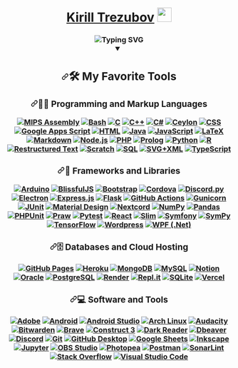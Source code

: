 <h1 align="center"><a href="https://www.linkedin.com/in/kirill-trezubov-50a009234/">Kirill Trezubov</a> 
<img src="https://github.com/blackcater/blackcater/raw/main/images/Hi.gif" height="32"/></h1>
<h3 align="center" dir="auto"<a href="https://github.com/Sup4eg"><img src="https://readme-typing-svg.demolab.com?font=Fira+Code&weight=600&pause=1000&random=false&width=600&lines=Programmer%2C+Developer%2C+Chief+Technical+Officer" alt="Typing SVG" /></a>


<details open=""> 
  <summary><h2 dir="auto"><a id="user-content-️-my-favorite-tools" class="anchor" aria-hidden="true" tabindex="-1" href="#️-my-favorite-tools"><svg class="octicon octicon-link" viewBox="0 0 16 16" version="1.1" width="16" height="16" aria-hidden="true"><path d="m7.775 3.275 1.25-1.25a3.5 3.5 0 1 1 4.95 4.95l-2.5 2.5a3.5 3.5 0 0 1-4.95 0 .751.751 0 0 1 .018-1.042.751.751 0 0 1 1.042-.018 1.998 1.998 0 0 0 2.83 0l2.5-2.5a2.002 2.002 0 0 0-2.83-2.83l-1.25 1.25a.751.751 0 0 1-1.042-.018.751.751 0 0 1-.018-1.042Zm-4.69 9.64a1.998 1.998 0 0 0 2.83 0l1.25-1.25a.751.751 0 0 1 1.042.018.751.751 0 0 1 .018 1.042l-1.25 1.25a3.5 3.5 0 1 1-4.95-4.95l2.5-2.5a3.5 3.5 0 0 1 4.95 0 .751.751 0 0 1-.018 1.042.751.751 0 0 1-1.042.018 1.998 1.998 0 0 0-2.83 0l-2.5 2.5a1.998 1.998 0 0 0 0 2.83Z"></path></svg></a>🛠️ My Favorite Tools</h2></summary>
  
  <h3 dir="auto"><a id="user-content--programming-and-markup-languages" class="anchor" aria-hidden="true" tabindex="-1" href="#-programming-and-markup-languages"><svg class="octicon octicon-link" viewBox="0 0 16 16" version="1.1" width="16" height="16" aria-hidden="true"><path d="m7.775 3.275 1.25-1.25a3.5 3.5 0 1 1 4.95 4.95l-2.5 2.5a3.5 3.5 0 0 1-4.95 0 .751.751 0 0 1 .018-1.042.751.751 0 0 1 1.042-.018 1.998 1.998 0 0 0 2.83 0l2.5-2.5a2.002 2.002 0 0 0-2.83-2.83l-1.25 1.25a.751.751 0 0 1-1.042-.018.751.751 0 0 1-.018-1.042Zm-4.69 9.64a1.998 1.998 0 0 0 2.83 0l1.25-1.25a.751.751 0 0 1 1.042.018.751.751 0 0 1 .018 1.042l-1.25 1.25a3.5 3.5 0 1 1-4.95-4.95l2.5-2.5a3.5 3.5 0 0 1 4.95 0 .751.751 0 0 1-.018 1.042.751.751 0 0 1-1.042.018 1.998 1.998 0 0 0-2.83 0l-2.5 2.5a1.998 1.998 0 0 0 0 2.83Z"></path></svg></a>👨‍💻 Programming and Markup Languages</h3>
  <p dir="auto">
      <a href="https://github.com/search?q=user%3ADenverCoder1+language%3Aassembly"><img alt="MIPS Assembly" src="https://camo.githubusercontent.com/3300e46f3639e9d6a1fa0649970ebc282ed2a4ed2ff39ec2613d4286a561fa59/68747470733a2f2f637573746f6d2d69636f6e2d6261646765732e64656d6f6c61622e636f6d2f62616467652f417373656d626c792d3532353235322e7376673f6c6f676f3d61736d2d686578266c6f676f436f6c6f723d7768697465" data-canonical-src="https://custom-icon-badges.demolab.com/badge/Assembly-525252.svg?logo=asm-hex&amp;logoColor=white" style="max-width: 100%;"></a>
      <a href="https://github.com/search?q=user%3ADenverCoder1+language%3Abash"><img alt="Bash" src="https://camo.githubusercontent.com/df343683403029302e32a30aed6e38946143a816fb8db69331a208a27c870e03/68747470733a2f2f696d672e736869656c64732e696f2f62616467652f426173682d3132313031312e7376673f6c6f676f3d676e752d62617368266c6f676f436f6c6f723d7768697465" data-canonical-src="https://img.shields.io/badge/Bash-121011.svg?logo=gnu-bash&amp;logoColor=white" style="max-width: 100%;"></a>
      <a href="https://github.com/search?q=user%3ADenverCoder1+language%3Ac"><img alt="C" src="https://camo.githubusercontent.com/f18ef18ea36b8b27841f21cb0da7ab2a5635035d52818b5e3516ef1fee59559d/68747470733a2f2f637573746f6d2d69636f6e2d6261646765732e64656d6f6c61622e636f6d2f62616467652f432d3033353939432e7376673f6c6f676f3d632d696e2d68657861676f6e266c6f676f436f6c6f723d7768697465" data-canonical-src="https://custom-icon-badges.demolab.com/badge/C-03599C.svg?logo=c-in-hexagon&amp;logoColor=white" style="max-width: 100%;"></a>
      <a href="https://github.com/search?q=user%3ADenverCoder1+language%3Acpp"><img alt="C++" src="https://camo.githubusercontent.com/f65125ba5a7d4a77aaf04f1181c684f6f2666db819708b531e3e46d3688ff14e/68747470733a2f2f637573746f6d2d69636f6e2d6261646765732e64656d6f6c61622e636f6d2f62616467652f432b2b2d3943303333412e7376673f6c6f676f3d63707032266c6f676f436f6c6f723d7768697465" data-canonical-src="https://custom-icon-badges.demolab.com/badge/C++-9C033A.svg?logo=cpp2&amp;logoColor=white" style="max-width: 100%;"></a>
      <a href="https://github.com/search?q=user%3ADenverCoder1+language%3Acsharp"><img alt="C#" src="https://camo.githubusercontent.com/c13d1b8966eaf8426913512362717201d5169615236c889db83572358b97f5f7/68747470733a2f2f637573746f6d2d69636f6e2d6261646765732e64656d6f6c61622e636f6d2f62616467652f432532332d3638323137412e7376673f6c6f676f3d637332266c6f676f436f6c6f723d7768697465" data-canonical-src="https://custom-icon-badges.demolab.com/badge/C%23-68217A.svg?logo=cs2&amp;logoColor=white" style="max-width: 100%;"></a>
      <a href="https://github.com/search?q=user%3ADenverCoder1+language%3Aceylon"><img alt="Ceylon" src="https://camo.githubusercontent.com/5c84f2480f3f51b1d84b905b500d833631777201b392e43cb6561d181e22dd5e/68747470733a2f2f637573746f6d2d69636f6e2d6261646765732e64656d6f6c61622e636f6d2f62616467652f4365796c6f6e2d4533393834322e7376673f6c6f676f3d6365796c6f6e266c6f676f436f6c6f723d7768697465" data-canonical-src="https://custom-icon-badges.demolab.com/badge/Ceylon-E39842.svg?logo=ceylon&amp;logoColor=white" style="max-width: 100%;"></a>
      <a href="https://github.com/search?q=user%3ADenverCoder1+language%3Acss"><img alt="CSS" src="https://camo.githubusercontent.com/53132716f8ed401a79d8c0980b9666b6cd8ce8e7faed1beeb328f821b44850bc/68747470733a2f2f696d672e736869656c64732e696f2f62616467652f4353532d3135373242362e7376673f6c6f676f3d63737333266c6f676f436f6c6f723d7768697465" data-canonical-src="https://img.shields.io/badge/CSS-1572B6.svg?logo=css3&amp;logoColor=white" style="max-width: 100%;"></a>
      <a href="https://github.com/search?q=user%3ADenverCoder1+language%3Ags"><img alt="Google Apps Script" src="https://camo.githubusercontent.com/f87a929f596fa605e00ce08b23212d27dbd7891c917ebcc68b46f54309434e0e/68747470733a2f2f637573746f6d2d69636f6e2d6261646765732e64656d6f6c61622e636f6d2f62616467652f476f6f676c65253230417070732532305363726970742d3032353639422e7376673f6c6f676f3d6773266c6f676f436f6c6f723d7768697465" data-canonical-src="https://custom-icon-badges.demolab.com/badge/Google%20Apps%20Script-02569B.svg?logo=gs&amp;logoColor=white" style="max-width: 100%;"></a>
      <a href="https://github.com/search?q=user%3ADenverCoder1+language%3Ahtml"><img alt="HTML" src="https://camo.githubusercontent.com/b4c648ad32f8f9f7c328a4dd59b5df0eb2a4e2623095e31d059f026979129491/68747470733a2f2f696d672e736869656c64732e696f2f62616467652f48544d4c2d4533344632362e7376673f6c6f676f3d68746d6c35266c6f676f436f6c6f723d7768697465" data-canonical-src="https://img.shields.io/badge/HTML-E34F26.svg?logo=html5&amp;logoColor=white" style="max-width: 100%;"></a>
      <a href="https://github.com/search?q=user%3ADenverCoder1+language%3Ajava"><img alt="Java" src="https://camo.githubusercontent.com/83f66d98b22a2bc0ac821cbe2d0196deac6d9289fac720787573f1527d840f1d/68747470733a2f2f637573746f6d2d69636f6e2d6261646765732e64656d6f6c61622e636f6d2f62616467652f4a6176612d3030373339362e7376673f6c6f676f3d6a617661266c6f676f436f6c6f723d7768697465" data-canonical-src="https://custom-icon-badges.demolab.com/badge/Java-007396.svg?logo=java&amp;logoColor=white" style="max-width: 100%;"></a>
      <a href="https://github.com/search?q=user%3ADenverCoder1+language%3Ajavascript"><img alt="JavaScript" src="https://camo.githubusercontent.com/9a794a64d79bb070a8009cf27eb31c989d09d43a65f95362c88ed6c28218319b/68747470733a2f2f696d672e736869656c64732e696f2f62616467652f4a6176615363726970742d4637444631452e7376673f6c6f676f3d6a617661736372697074266c6f676f436f6c6f723d626c61636b" data-canonical-src="https://img.shields.io/badge/JavaScript-F7DF1E.svg?logo=javascript&amp;logoColor=black" style="max-width: 100%;"></a>
      <a href="https://github.com/search?q=user%3ADenverCoder1+language%3Atex"><img alt="LaTeX" src="https://camo.githubusercontent.com/5735758cfb0bb214ab021fd1e6f35f638efd2e4dbd85ad6888c313696be817ff/68747470733a2f2f696d672e736869656c64732e696f2f62616467652f4c615465582d3030383038302e7376673f6c6f676f3d4c61546558266c6f676f436f6c6f723d7768697465" data-canonical-src="https://img.shields.io/badge/LaTeX-008080.svg?logo=LaTeX&amp;logoColor=white" style="max-width: 100%;"></a>
      <a href="https://github.com/search?q=user%3ADenverCoder1+language%3Amarkdown"><img alt="Markdown" src="https://camo.githubusercontent.com/0efd050828ea5aa9f24a975795966252bcaa93ce8d2bb4823bc75b52931a9749/68747470733a2f2f696d672e736869656c64732e696f2f62616467652f4d61726b646f776e2d3030303030302e7376673f6c6f676f3d6d61726b646f776e266c6f676f436f6c6f723d7768697465" data-canonical-src="https://img.shields.io/badge/Markdown-000000.svg?logo=markdown&amp;logoColor=white" style="max-width: 100%;"></a>
      <a href="https://github.com/search?q=user%3ADenverCoder1+language%3Ajavascript"><img alt="Node.js" src="https://camo.githubusercontent.com/03d91be86cc33b72b22f8e84f2706a0a91ab0fca763566745ea6e3f72562811e/68747470733a2f2f696d672e736869656c64732e696f2f62616467652f4e6f64652e6a732d3433383533442e7376673f6c6f676f3d6e6f64652e6a73266c6f676f436f6c6f723d7768697465" data-canonical-src="https://img.shields.io/badge/Node.js-43853D.svg?logo=node.js&amp;logoColor=white" style="max-width: 100%;"></a>
      <a href="https://github.com/search?q=user%3ADenverCoder1+language%3Aphp"><img alt="PHP" src="https://camo.githubusercontent.com/08f504258b33496b9eb2ad3145dec07f07e8ed7066f3227a716dd6c75edf76ab/68747470733a2f2f696d672e736869656c64732e696f2f62616467652f5048502d3737374242342e7376673f6c6f676f3d706870266c6f676f436f6c6f723d7768697465" data-canonical-src="https://img.shields.io/badge/PHP-777BB4.svg?logo=php&amp;logoColor=white" style="max-width: 100%;"></a>
      <a href="https://github.com/search?q=user%3ADenverCoder1+language%3Aprolog"><img alt="Prolog" src="https://camo.githubusercontent.com/4b9be92947dc50c1d563b806a6f1e6bb10af77145d40b2711a47d94d9c646fa6/68747470733a2f2f637573746f6d2d69636f6e2d6261646765732e64656d6f6c61622e636f6d2f62616467652f50726f6c6f672d4536314232332e7376673f6c6f676f3d7377692d70726f6c6f67266c6f676f436f6c6f723d7768697465" data-canonical-src="https://custom-icon-badges.demolab.com/badge/Prolog-E61B23.svg?logo=swi-prolog&amp;logoColor=white" style="max-width: 100%;"></a>
      <a href="https://github.com/search?q=user%3ADenverCoder1+language%3Apython"><img alt="Python" src="https://camo.githubusercontent.com/808dfd4514d73d808f2a42e033ec59d350a25356be62824be52e3b258afeb5e6/68747470733a2f2f696d672e736869656c64732e696f2f62616467652f507974686f6e2d3134333534432e7376673f6c6f676f3d707974686f6e266c6f676f436f6c6f723d7768697465" data-canonical-src="https://img.shields.io/badge/Python-14354C.svg?logo=python&amp;logoColor=white" style="max-width: 100%;"></a>
      <a href="https://github.com/search?q=user%3ADenverCoder1+language%3Ar"><img alt="R" src="https://camo.githubusercontent.com/f21d8292c93990927bd49b602b1ed515f5f83f838ccab42c48307c7aed5498d5/68747470733a2f2f696d672e736869656c64732e696f2f62616467652f522d3237364443332e7376673f6c6f676f3d72266c6f676f436f6c6f723d7768697465" data-canonical-src="https://img.shields.io/badge/R-276DC3.svg?logo=r&amp;logoColor=white" style="max-width: 100%;"></a>
      <a href="https://github.com/search?q=user%3ADenverCoder1+language%3Arst"><img alt="Restructured Text" src="https://camo.githubusercontent.com/0cbf6515f23fae951ee6ae04c0efec2eaa72c48a672b3718b153c57da411af97/68747470733a2f2f696d672e736869656c64732e696f2f62616467652f52657374727563747572656420546578742d3361343134382e7376673f6c6f676f3d72656164746865646f6373266c6f676f436f6c6f723d7768697465" data-canonical-src="https://img.shields.io/badge/Restructured Text-3a4148.svg?logo=readthedocs&amp;logoColor=white" style="max-width: 100%;"></a>
      <a href="https://github.com/search?q=user%3ADenverCoder1+language%3Ascratch"><img alt="Scratch" src="https://camo.githubusercontent.com/a916d5c9b45d5a5010b4e48a3d1c95f6879052d675d9c64d79742c5f1fb0321a/68747470733a2f2f696d672e736869656c64732e696f2f62616467652f536372617463682d3444393746462e7376673f6c6f676f3d73637261746368266c6f676f436f6c6f723d7768697465" data-canonical-src="https://img.shields.io/badge/Scratch-4D97FF.svg?logo=scratch&amp;logoColor=white" style="max-width: 100%;"></a>
      <a href="https://github.com/search?q=user%3ADenverCoder1+language%3Asql"><img alt="SQL" src="https://camo.githubusercontent.com/4ed1fe3ec872f44fe743932bcf4eb6d18ad8568e8d6d19e16d8d96864f6acd33/68747470733a2f2f637573746f6d2d69636f6e2d6261646765732e64656d6f6c61622e636f6d2f62616467652f53514c2d3032354538432e7376673f6c6f676f3d6461746162617365266c6f676f436f6c6f723d7768697465" data-canonical-src="https://custom-icon-badges.demolab.com/badge/SQL-025E8C.svg?logo=database&amp;logoColor=white" style="max-width: 100%;"></a>
      <a href="https://github.com/search?q=user%3ADenverCoder1+language%3Asvg"><img alt="SVG+XML" src="https://camo.githubusercontent.com/53883dbcb1f173091bdb73e984274399fe7a22fd3a23557ee44ed0233447c84d/68747470733a2f2f696d672e736869656c64732e696f2f62616467652f535647253242584d4c2d6530393832632e7376673f6c6f676f3d737667266c6f676f436f6c6f723d7768697465" data-canonical-src="https://img.shields.io/badge/SVG%2BXML-e0982c.svg?logo=svg&amp;logoColor=white" style="max-width: 100%;"></a>
      <a href="https://github.com/search?q=user%3ADenverCoder1+language%3AtypeScript"><img alt="TypeScript" src="https://camo.githubusercontent.com/11c819f21e728e3ba177845a8c9099c63424415008d291a66921165456cf1c49/68747470733a2f2f696d672e736869656c64732e696f2f62616467652f547970655363726970742d3030374143432e7376673f6c6f676f3d74797065736372697074266c6f676f436f6c6f723d7768697465" data-canonical-src="https://img.shields.io/badge/TypeScript-007ACC.svg?logo=typescript&amp;logoColor=white" style="max-width: 100%;"></a>
  </p>
  <h3 dir="auto"><a id="user-content--frameworks-and-libraries" class="anchor" aria-hidden="true" tabindex="-1" href="#-frameworks-and-libraries"><svg class="octicon octicon-link" viewBox="0 0 16 16" version="1.1" width="16" height="16" aria-hidden="true"><path d="m7.775 3.275 1.25-1.25a3.5 3.5 0 1 1 4.95 4.95l-2.5 2.5a3.5 3.5 0 0 1-4.95 0 .751.751 0 0 1 .018-1.042.751.751 0 0 1 1.042-.018 1.998 1.998 0 0 0 2.83 0l2.5-2.5a2.002 2.002 0 0 0-2.83-2.83l-1.25 1.25a.751.751 0 0 1-1.042-.018.751.751 0 0 1-.018-1.042Zm-4.69 9.64a1.998 1.998 0 0 0 2.83 0l1.25-1.25a.751.751 0 0 1 1.042.018.751.751 0 0 1 .018 1.042l-1.25 1.25a3.5 3.5 0 1 1-4.95-4.95l2.5-2.5a3.5 3.5 0 0 1 4.95 0 .751.751 0 0 1-.018 1.042.751.751 0 0 1-1.042.018 1.998 1.998 0 0 0-2.83 0l-2.5 2.5a1.998 1.998 0 0 0 0 2.83Z"></path></svg></a>🧰 Frameworks and Libraries</h3>
  <p dir="auto">
      <a href="#"><img alt="Arduino" src="https://camo.githubusercontent.com/0d9127be2d88deb6ca6995597f7df5f6658f3307a0390176fe47aef616dfda60/68747470733a2f2f696d672e736869656c64732e696f2f62616467652f2d41726475696e6f2d3030393739443f6c6f676f3d41726475696e6f266c6f676f436f6c6f723d7768697465" data-canonical-src="https://img.shields.io/badge/-Arduino-00979D?logo=Arduino&amp;logoColor=white" style="max-width: 100%;"></a>
      <a href="#"><img alt="BlissfulJS" src="https://camo.githubusercontent.com/128ab53a3465d782719d527dfa99cb3abed804178a6e9c2b0ee2de23cb4f593d/68747470733a2f2f637573746f6d2d69636f6e2d6261646765732e64656d6f6c61622e636f6d2f62616467652f426c6973732e6a732d3364616363322e7376673f6c6f676f3d626c697373266c6f676f436f6c6f723d7768697465" data-canonical-src="https://custom-icon-badges.demolab.com/badge/Bliss.js-3dacc2.svg?logo=bliss&amp;logoColor=white" style="max-width: 100%;"></a>
      <a href="#"><img alt="Bootstrap" src="https://camo.githubusercontent.com/bc050eb2d16bdd3fc50eef513cf1717ddbafa51a311312ada6b8c49a48632731/68747470733a2f2f696d672e736869656c64732e696f2f62616467652f426f6f7473747261702d3739353242332e7376673f6c6f676f3d626f6f747374726170266c6f676f436f6c6f723d7768697465" data-canonical-src="https://img.shields.io/badge/Bootstrap-7952B3.svg?logo=bootstrap&amp;logoColor=white" style="max-width: 100%;"></a>
      <a href="#"><img alt="Cordova" src="https://camo.githubusercontent.com/275bc2d26de5a55578eaea53e2ae07a13094a03e9fa2007673e2c2c6108c8691/68747470733a2f2f696d672e736869656c64732e696f2f62616467652f2d436f72646f76612d4538453845383f6c6f676f3d6170616368652d636f72646f7661266c6f676f436f6c6f723d626c61636b" data-canonical-src="https://img.shields.io/badge/-Cordova-E8E8E8?logo=apache-cordova&amp;logoColor=black" style="max-width: 100%;"></a>
      <a href="#"><img alt="Discord.py" src="https://camo.githubusercontent.com/bf047cbb60748056b80495019029bd46c2376166e16a6d19b47cd6a7c30ef6bf/68747470733a2f2f637573746f6d2d69636f6e2d6261646765732e64656d6f6c61622e636f6d2f62616467652f446973636f72642e70792d3064313632302e7376673f6c6f676f3d647079" data-canonical-src="https://custom-icon-badges.demolab.com/badge/Discord.py-0d1620.svg?logo=dpy" style="max-width: 100%;"></a>
      <a href="#"><img alt="Electron" src="https://camo.githubusercontent.com/bffd496374a99973abcd31a6aa52f236e747bb49e34ebc1bd7b56deea51a2668/68747470733a2f2f696d672e736869656c64732e696f2f62616467652f456c656374726f6e2d3230323332652e7376673f6c6f676f3d656c656374726f6e266c6f676f436f6c6f723d7768697465" data-canonical-src="https://img.shields.io/badge/Electron-20232e.svg?logo=electron&amp;logoColor=white" style="max-width: 100%;"></a>
      <a href="#"><img alt="Express.js" src="https://camo.githubusercontent.com/389f5e80e9ded9673b2cdbbcc0787f1cdbff0ca40315bed18b18ca0d8cf02446/68747470733a2f2f696d672e736869656c64732e696f2f62616467652f457870726573732e6a732d3430346435392e7376673f6c6f676f3d65787072657373266c6f676f436f6c6f723d7768697465" data-canonical-src="https://img.shields.io/badge/Express.js-404d59.svg?logo=express&amp;logoColor=white" style="max-width: 100%;"></a>
      <a href="#"><img alt="Flask" src="https://camo.githubusercontent.com/b4182ea1ed28da74d9056a8e8e531aac9d308ae393dc5ad1ba3ae27412459291/68747470733a2f2f696d672e736869656c64732e696f2f62616467652f466c61736b2d3030303030302e7376673f6c6f676f3d666c61736b266c6f676f436f6c6f723d7768697465" data-canonical-src="https://img.shields.io/badge/Flask-000000.svg?logo=flask&amp;logoColor=white" style="max-width: 100%;"></a>
      <a href="#"><img alt="GitHub Actions" src="https://camo.githubusercontent.com/ba4516a1d93862d1c12ad7495551804c58b04066194903828fd83606a0fac2a8/68747470733a2f2f696d672e736869656c64732e696f2f62616467652f476974487562253230416374696f6e732d3236373145352e7376673f6c6f676f3d676974687562253230616374696f6e73266c6f676f436f6c6f723d7768697465" data-canonical-src="https://img.shields.io/badge/GitHub%20Actions-2671E5.svg?logo=github%20actions&amp;logoColor=white" style="max-width: 100%;"></a>
      <a target="_blank" rel="noopener noreferrer nofollow" href="https://camo.githubusercontent.com/a3f4bb39385d76857e8956e1f2c20d32df51cee433276dab450868df65322890/68747470733a2f2f696d672e736869656c64732e696f2f62616467652f2d47756e69636f726e2d3439393834382e7376673f6c6f676f3d67756e69636f726e266c6f676f436f6c6f723d7768697465"><img alt="Gunicorn" src="https://camo.githubusercontent.com/a3f4bb39385d76857e8956e1f2c20d32df51cee433276dab450868df65322890/68747470733a2f2f696d672e736869656c64732e696f2f62616467652f2d47756e69636f726e2d3439393834382e7376673f6c6f676f3d67756e69636f726e266c6f676f436f6c6f723d7768697465" data-canonical-src="https://img.shields.io/badge/-Gunicorn-499848.svg?logo=gunicorn&amp;logoColor=white" style="max-width: 100%;"></a>
      <a href="#"><img alt="JUnit" src="https://camo.githubusercontent.com/b276fa6644050edb77367571258806e128098125147962721fd3bf2003a0019a/68747470733a2f2f637573746f6d2d69636f6e2d6261646765732e64656d6f6c61622e636f6d2f62616467652f4a556e69742d3235413136322e7376673f6c6f676f3d636865636b2d636972636c65266c6f676f436f6c6f723d7768697465" data-canonical-src="https://custom-icon-badges.demolab.com/badge/JUnit-25A162.svg?logo=check-circle&amp;logoColor=white" style="max-width: 100%;"></a>
      <a href="#"><img alt="Material Design" src="https://camo.githubusercontent.com/259762b81d07649b2aa4c1764d49927ac8591e8295c61e93b0e7b581a050596f/68747470733a2f2f696d672e736869656c64732e696f2f62616467652f4d6174657269616c25323044657369676e2d3030383143422e7376673f6c6f676f3d6d6174657269616c2d64657369676e266c6f676f436f6c6f723d7768697465" data-canonical-src="https://img.shields.io/badge/Material%20Design-0081CB.svg?logo=material-design&amp;logoColor=white" style="max-width: 100%;"></a>
      <a href="#"><img alt="Nextcord" src="https://camo.githubusercontent.com/4a39b54258419bfd91eb12f0e4ad19a76ac85ae08d74401328ab50473c7f0fe9/68747470733a2f2f637573746f6d2d69636f6e2d6261646765732e64656d6f6c61622e636f6d2f62616467652f4e657874636f72642d3064313632302e7376673f6c6f676f3d6e657874636f7264" data-canonical-src="https://custom-icon-badges.demolab.com/badge/Nextcord-0d1620.svg?logo=nextcord" style="max-width: 100%;"></a>
      <a href="#"><img alt="NumPy" src="https://camo.githubusercontent.com/9dda0e62ed6ae858c705b3c0f0c09c72885852f974cb6c64416abdd96c66dc79/68747470733a2f2f696d672e736869656c64732e696f2f62616467652f4e756d70792d3031333234332e7376673f6c6f676f3d6e756d7079266c6f676f436f6c6f723d7768697465" data-canonical-src="https://img.shields.io/badge/Numpy-013243.svg?logo=numpy&amp;logoColor=white" style="max-width: 100%;"></a>
      <a href="#"><img alt="Pandas" src="https://camo.githubusercontent.com/f48049f904b966df3dbca638e59e8528c7546d2f29f608e9283031d9c99c501b/68747470733a2f2f696d672e736869656c64732e696f2f62616467652f50616e6461732d3135303435382e7376673f6c6f676f3d70616e646173266c6f676f436f6c6f723d7768697465" data-canonical-src="https://img.shields.io/badge/Pandas-150458.svg?logo=pandas&amp;logoColor=white" style="max-width: 100%;"></a>
      <a href="#"><img alt="PHPUnit" src="https://camo.githubusercontent.com/a77c0d5aea3b27fe97fe1459878d21b4dc52c8653d18778119a1439c3a5e88f1/68747470733a2f2f637573746f6d2d69636f6e2d6261646765732e64656d6f6c61622e636f6d2f62616467652f504850556e69742d3336363438382e7376673f6c6f676f3d746573742d74756265266c6f676f436f6c6f723d7768697465" data-canonical-src="https://custom-icon-badges.demolab.com/badge/PHPUnit-366488.svg?logo=test-tube&amp;logoColor=white" style="max-width: 100%;"></a>
      <a href="#"><img alt="Praw" src="https://camo.githubusercontent.com/9a6d8f844e7c6fad7cf523f510730c5f135c5bd89e2403c876854eda96f7a9d3/68747470733a2f2f637573746f6d2d69636f6e2d6261646765732e64656d6f6c61622e636f6d2f62616467652f507261772d6666336330632e7376673f6c6f676f3d70726177" data-canonical-src="https://custom-icon-badges.demolab.com/badge/Praw-ff3c0c.svg?logo=praw" style="max-width: 100%;"></a>
      <a href="#"><img alt="Pytest" src="https://camo.githubusercontent.com/14db5467f49bc5817ae36665fd1a098e508aa0077c8877225763fc96448a7af0/68747470733a2f2f696d672e736869656c64732e696f2f62616467652f5079746573742d3041394544432e7376673f6c6f676f3d707974657374266c6f676f436f6c6f723d7768697465" data-canonical-src="https://img.shields.io/badge/Pytest-0A9EDC.svg?logo=pytest&amp;logoColor=white" style="max-width: 100%;"></a>
      <a href="#"><img alt="React" src="https://camo.githubusercontent.com/841a3eb02c53b1da682028a5bf3d4032cee4a00b34cdd35f0b1b93e4e24d9316/68747470733a2f2f696d672e736869656c64732e696f2f62616467652f52656163742d3230323332612e7376673f6c6f676f3d7265616374266c6f676f436f6c6f723d253233363144414642" data-canonical-src="https://img.shields.io/badge/React-20232a.svg?logo=react&amp;logoColor=%2361DAFB" style="max-width: 100%;"></a>
      <a href="#"><img alt="Slim" src="https://camo.githubusercontent.com/7754ede95839860249ef17566b47f707ee412841d6910376bd5605607710ed59/68747470733a2f2f637573746f6d2d69636f6e2d6261646765732e64656d6f6c61622e636f6d2f62616467652f536c696d2d3734613034352e7376673f6c6f676f3d736c696d2d706870" data-canonical-src="https://custom-icon-badges.demolab.com/badge/Slim-74a045.svg?logo=slim-php" style="max-width: 100%;"></a>
      <a href="#"><img alt="Symfony" src="https://camo.githubusercontent.com/55109c030482399bb2697a6397b9b37d2d2f9ab12866675ac79a256d2999a6f5/68747470733a2f2f696d672e736869656c64732e696f2f62616467652f53796d666f6e792d3131313131312e7376673f6c6f676f3d73796d666f6e79266c6f676f436f6c6f723d7768697465" data-canonical-src="https://img.shields.io/badge/Symfony-111111.svg?logo=symfony&amp;logoColor=white" style="max-width: 100%;"></a>
      <a href="#"><img alt="SymPy" src="https://camo.githubusercontent.com/0469461aa236fd20d0bcf658a3546991e93841adf2cea04f0ad0e722bee6ff05/68747470733a2f2f696d672e736869656c64732e696f2f62616467652f53796d70792d3342353532362e7376673f6c6f676f3d73796d7079266c6f676f436f6c6f723d7768697465" data-canonical-src="https://img.shields.io/badge/Sympy-3B5526.svg?logo=sympy&amp;logoColor=white" style="max-width: 100%;"></a>
      <a href="#"><img alt="TensorFlow" src="https://camo.githubusercontent.com/6e41841810686404d397e20e14cf7d11253f3b07633e1cf86d5e7921df19e752/68747470733a2f2f696d672e736869656c64732e696f2f62616467652f54656e736f72466c6f772d4646364630302e7376673f6c6f676f3d54656e736f72466c6f77266c6f676f436f6c6f723d7768697465" data-canonical-src="https://img.shields.io/badge/TensorFlow-FF6F00.svg?logo=TensorFlow&amp;logoColor=white" style="max-width: 100%;"></a>
      <a href="#"><img alt="Wordpress" src="https://camo.githubusercontent.com/6e58db1589ea4b78a7a30bbbdafe89a19de20d17811d4a26321348dd9c7589d3/68747470733a2f2f696d672e736869656c64732e696f2f62616467652f576f726470726573732d3231373539423f6c6f676f3d776f72647072657373266c6f676f436f6c6f723d7768697465" data-canonical-src="https://img.shields.io/badge/Wordpress-21759B?logo=wordpress&amp;logoColor=white" style="max-width: 100%;"></a>
      <a href="#"><img alt="WPF (.Net)" src="https://camo.githubusercontent.com/dd43b4b798e047f1aae18be8e1635cf7cff7afdedbc0ba1c988b444817a32a60/68747470733a2f2f696d672e736869656c64732e696f2f62616467652f5750462d3543324439313f6c6f676f3d2e6e6574266c6f676f436f6c6f723d7768697465" data-canonical-src="https://img.shields.io/badge/WPF-5C2D91?logo=.net&amp;logoColor=white" style="max-width: 100%;"></a>
  </p>
  <h3 dir="auto"><a id="user-content-️-databases-and-cloud-hosting" class="anchor" aria-hidden="true" tabindex="-1" href="#️-databases-and-cloud-hosting"><svg class="octicon octicon-link" viewBox="0 0 16 16" version="1.1" width="16" height="16" aria-hidden="true"><path d="m7.775 3.275 1.25-1.25a3.5 3.5 0 1 1 4.95 4.95l-2.5 2.5a3.5 3.5 0 0 1-4.95 0 .751.751 0 0 1 .018-1.042.751.751 0 0 1 1.042-.018 1.998 1.998 0 0 0 2.83 0l2.5-2.5a2.002 2.002 0 0 0-2.83-2.83l-1.25 1.25a.751.751 0 0 1-1.042-.018.751.751 0 0 1-.018-1.042Zm-4.69 9.64a1.998 1.998 0 0 0 2.83 0l1.25-1.25a.751.751 0 0 1 1.042.018.751.751 0 0 1 .018 1.042l-1.25 1.25a3.5 3.5 0 1 1-4.95-4.95l2.5-2.5a3.5 3.5 0 0 1 4.95 0 .751.751 0 0 1-.018 1.042.751.751 0 0 1-1.042.018 1.998 1.998 0 0 0-2.83 0l-2.5 2.5a1.998 1.998 0 0 0 0 2.83Z"></path></svg></a>🗄️ Databases and Cloud Hosting</h3>
  <p dir="auto">
      <a href="#"><img alt="GitHub Pages" src="https://camo.githubusercontent.com/13c47897c96f97758aaecabb0173208ee328ab629bbe1924cd0dde08a579b60e/68747470733a2f2f696d672e736869656c64732e696f2f62616467652f47697448756225323050616765732d3332374643372e7376673f6c6f676f3d676974687562266c6f676f436f6c6f723d7768697465" data-canonical-src="https://img.shields.io/badge/GitHub%20Pages-327FC7.svg?logo=github&amp;logoColor=white" style="max-width: 100%;"></a>
      <a href="#"><img alt="Heroku" src="https://camo.githubusercontent.com/fc85f51b2ea80feabeac5903668ca75834070b1e571df743cc5fd4e543859648/68747470733a2f2f696d672e736869656c64732e696f2f62616467652f4865726f6b752d3433303039382e7376673f6c6f676f3d6865726f6b75266c6f676f436f6c6f723d7768697465" data-canonical-src="https://img.shields.io/badge/Heroku-430098.svg?logo=heroku&amp;logoColor=white" style="max-width: 100%;"></a>
      <a href="#"><img alt="MongoDB" src="https://camo.githubusercontent.com/61c6ad1edcbf1f1d03ce421a9d70c450b833acd582286de109d4a9f463acd1f2/68747470733a2f2f696d672e736869656c64732e696f2f62616467652f4d6f6e676f44422d3465613934622e7376673f6c6f676f3d6d6f6e676f6462266c6f676f436f6c6f723d7768697465" data-canonical-src="https://img.shields.io/badge/MongoDB-4ea94b.svg?logo=mongodb&amp;logoColor=white" style="max-width: 100%;"></a>
      <a href="#"><img alt="MySQL" src="https://camo.githubusercontent.com/dd23a25bf25843bfc44c14f7d3d5e408c6e7496356250a141ef978b58839e844/68747470733a2f2f696d672e736869656c64732e696f2f62616467652f4d7953514c2d3030662e7376673f6c6f676f3d6d7973716c266c6f676f436f6c6f723d7768697465" data-canonical-src="https://img.shields.io/badge/MySQL-00f.svg?logo=mysql&amp;logoColor=white" style="max-width: 100%;"></a>
      <a href="#"><img alt="Notion" src="https://camo.githubusercontent.com/c501814c8d2e3d1601f8fb2e347de73963466b17a0162c3821700889da5b8c10/68747470733a2f2f696d672e736869656c64732e696f2f62616467652f4e6f74696f6e2d3031303130312e7376673f6c6f676f3d6e6f74696f6e266c6f676f436f6c6f723d7768697465" data-canonical-src="https://img.shields.io/badge/Notion-010101.svg?logo=notion&amp;logoColor=white" style="max-width: 100%;"></a>
      <a href="#"><img alt="Oracle" src="https://camo.githubusercontent.com/8bccc24376ec65f835adcd2e7a037211448eec8fd56e59811a2f222a995909cf/68747470733a2f2f696d672e736869656c64732e696f2f62616467652f4f7261636c652d4630303030302e7376673f6c6f676f3d6f7261636c65266c6f676f436f6c6f723d7768697465" data-canonical-src="https://img.shields.io/badge/Oracle-F00000.svg?logo=oracle&amp;logoColor=white" style="max-width: 100%;"></a>
      <a href="#"><img alt="PostgreSQL" src="https://camo.githubusercontent.com/7d32d4d36e9824a8568fd2be4387917c3eb424a3be2552b2548e06eaa3e922df/68747470733a2f2f696d672e736869656c64732e696f2f62616467652f506f737467726553514c2d3331363139322e7376673f6c6f676f3d706f737467726573716c266c6f676f436f6c6f723d7768697465" data-canonical-src="https://img.shields.io/badge/PostgreSQL-316192.svg?logo=postgresql&amp;logoColor=white" style="max-width: 100%;"></a>
      <a href="#"><img alt="Render" src="https://camo.githubusercontent.com/efab51808412630c10e8e287e0fd3e63ac6be04a5b30c43c28d84372361a6a63/68747470733a2f2f696d672e736869656c64732e696f2f62616467652f52656e6465722d3030393739442e7376673f6c6f676f3d72656e646572266c6f676f436f6c6f723d7768697465" data-canonical-src="https://img.shields.io/badge/Render-00979D.svg?logo=render&amp;logoColor=white" style="max-width: 100%;"></a>
      <a href="#"><img alt="Repl.it" src="https://camo.githubusercontent.com/21e60585a5625d9ba38b0b05fc2ed7a3f37cc76bfabc82eb4edff3373e536401/68747470733a2f2f696d672e736869656c64732e696f2f62616467652f5265706c2e69742d3044313031452e7376673f6c6f676f3d5265706c6974266c6f676f436f6c6f723d7768697465" data-canonical-src="https://img.shields.io/badge/Repl.it-0D101E.svg?logo=Replit&amp;logoColor=white" style="max-width: 100%;"></a>
      <a href="#"><img alt="SQLite" src="https://camo.githubusercontent.com/6fbd93d00f0db1f1eebf3b906ca9bb34d5c5e22241bc19f5a9a156e7a469e640/68747470733a2f2f696d672e736869656c64732e696f2f62616467652f53514c6974652d3037343035652e7376673f6c6f676f3d73716c697465266c6f676f436f6c6f723d7768697465" data-canonical-src="https://img.shields.io/badge/SQLite-07405e.svg?logo=sqlite&amp;logoColor=white" style="max-width: 100%;"></a>
      <a href="#"><img alt="Vercel" src="https://camo.githubusercontent.com/07acda00387ac5f0b1741ed51cdea3a466482f5ef236a2d6464643c60350d850/68747470733a2f2f696d672e736869656c64732e696f2f62616467652f56657263656c2d3030303030302e7376673f6c6f676f3d76657263656c266c6f676f436f6c6f723d7768697465" data-canonical-src="https://img.shields.io/badge/Vercel-000000.svg?logo=vercel&amp;logoColor=white" style="max-width: 100%;"></a>
  </p>
  <h3 dir="auto"><a id="user-content--software-and-tools" class="anchor" aria-hidden="true" tabindex="-1" href="#-software-and-tools"><svg class="octicon octicon-link" viewBox="0 0 16 16" version="1.1" width="16" height="16" aria-hidden="true"><path d="m7.775 3.275 1.25-1.25a3.5 3.5 0 1 1 4.95 4.95l-2.5 2.5a3.5 3.5 0 0 1-4.95 0 .751.751 0 0 1 .018-1.042.751.751 0 0 1 1.042-.018 1.998 1.998 0 0 0 2.83 0l2.5-2.5a2.002 2.002 0 0 0-2.83-2.83l-1.25 1.25a.751.751 0 0 1-1.042-.018.751.751 0 0 1-.018-1.042Zm-4.69 9.64a1.998 1.998 0 0 0 2.83 0l1.25-1.25a.751.751 0 0 1 1.042.018.751.751 0 0 1 .018 1.042l-1.25 1.25a3.5 3.5 0 1 1-4.95-4.95l2.5-2.5a3.5 3.5 0 0 1 4.95 0 .751.751 0 0 1-.018 1.042.751.751 0 0 1-1.042.018 1.998 1.998 0 0 0-2.83 0l-2.5 2.5a1.998 1.998 0 0 0 0 2.83Z"></path></svg></a>💻 Software and Tools</h3>
  <p dir="auto">
      <a href="#"><img alt="Adobe" src="https://camo.githubusercontent.com/ae71bdad7f1451a2c389f3a27e31a73f30d102e603cd54c3b34664e66313d475/68747470733a2f2f696d672e736869656c64732e696f2f62616467652f41646f62652d4646303030302e7376673f6c6f676f3d61646f6265266c6f676f436f6c6f723d7768697465" data-canonical-src="https://img.shields.io/badge/Adobe-FF0000.svg?logo=adobe&amp;logoColor=white" style="max-width: 100%;"></a>
      <a href="#"><img alt="Android" src="https://camo.githubusercontent.com/eeb459fc13ab6e60e59ae4262a2c313ceeb3e6bc4440fe7554b5bb40c916a5ff/68747470733a2f2f696d672e736869656c64732e696f2f62616467652f416e64726f69642d3344444338343f6c6f676f3d616e64726f6964266c6f676f436f6c6f723d7768697465" data-canonical-src="https://img.shields.io/badge/Android-3DDC84?logo=android&amp;logoColor=white" style="max-width: 100%;"></a>
      <a href="#"><img alt="Android Studio" src="https://camo.githubusercontent.com/c2aba91675bbbd86828b02ad948f4fc5ea4b7e231f4ad23b5364b98c48cb14a4/68747470733a2f2f696d672e736869656c64732e696f2f62616467652f416e64726f696425323053747564696f2d3030383637382e7376673f6c6f676f3d616e64726f69642d73747564696f266c6f676f436f6c6f723d7768697465" data-canonical-src="https://img.shields.io/badge/Android%20Studio-008678.svg?logo=android-studio&amp;logoColor=white" style="max-width: 100%;"></a>
      <a href="#"><img alt="Arch Linux" src="https://camo.githubusercontent.com/a6271dccce659d52877694f49d830c9babde8f7ce23ec087c1889fb28dd21c29/68747470733a2f2f696d672e736869656c64732e696f2f62616467652f417263682532304c696e75782d3137393344312e7376673f6c6f676f3d617263682d6c696e7578266c6f676f436f6c6f723d7768697465" data-canonical-src="https://img.shields.io/badge/Arch%20Linux-1793D1.svg?logo=arch-linux&amp;logoColor=white" style="max-width: 100%;"></a>
      <a href="#"><img alt="Audacity" src="https://camo.githubusercontent.com/de95fb243b7c32fa13b461f662b75dde6b4b93b8b96760bbc4019f6c6078a1f2/68747470733a2f2f696d672e736869656c64732e696f2f62616467652f2d41756461636974792d3030303043433f6c6f676f3d6175646163697479266c6f676f436f6c6f723d7768697465" data-canonical-src="https://img.shields.io/badge/-Audacity-0000CC?logo=audacity&amp;logoColor=white" style="max-width: 100%;"></a>
      <a href="#"><img alt="Bitwarden" src="https://camo.githubusercontent.com/a36e9df27c9a039d92801474f71b112d82edfdc707020d33daadddecc2c9956a/68747470733a2f2f696d672e736869656c64732e696f2f62616467652f2d42697477617264656e2d3137354444433f6c6f676f3d62697477617264656e266c6f676f436f6c6f723d7768697465" data-canonical-src="https://img.shields.io/badge/-Bitwarden-175DDC?logo=bitwarden&amp;logoColor=white" style="max-width: 100%;"></a>
      <a href="#"><img alt="Brave" src="https://camo.githubusercontent.com/6cb458fe6d271321e7ab38c6da1faf733caf7ddaf88d27c7f3b6876ce9e3a362/68747470733a2f2f696d672e736869656c64732e696f2f62616467652f2d42726176652d4642353432423f6c6f676f3d6272617665266c6f676f436f6c6f723d7768697465" data-canonical-src="https://img.shields.io/badge/-Brave-FB542B?logo=brave&amp;logoColor=white" style="max-width: 100%;"></a>
      <a href="#"><img alt="Construct 3" src="https://camo.githubusercontent.com/8c3591bd2427e577f96fb1e9fa7d851a66ed3098dda77e8f00bf40e6da719053/68747470733a2f2f696d672e736869656c64732e696f2f62616467652f436f6e737472756374253230332d3030623536612e7376673f6c6f676f3d636f6e7374727563742d33266c6f676f436f6c6f723d7768697465" data-canonical-src="https://img.shields.io/badge/Construct%203-00b56a.svg?logo=construct-3&amp;logoColor=white" style="max-width: 100%;"></a>
      <a href="#"><img alt="Dark Reader" src="https://camo.githubusercontent.com/847211fb2e1a53ac0896f508216520f905d33c076e7ccf6db77540b63935fabf/68747470733a2f2f696d672e736869656c64732e696f2f62616467652f2d4461726b2532305265616465722d3134314532343f6c6f676f3d6461726b2d726561646572266c6f676f436f6c6f723d7768697465" data-canonical-src="https://img.shields.io/badge/-Dark%20Reader-141E24?logo=dark-reader&amp;logoColor=white" style="max-width: 100%;"></a>
      <a href="#"><img alt="Dbeaver" src="https://camo.githubusercontent.com/02d57286f2c31ad181666f5c9f68d8e2064b341b36e82f17b1d005c2a7a89932/68747470733a2f2f637573746f6d2d69636f6e2d6261646765732e64656d6f6c61622e636f6d2f62616467652f2d446265617665722d3337323932333f6c6f676f3d646265617665722d6d6f6e6f266c6f676f436f6c6f723d7768697465" data-canonical-src="https://custom-icon-badges.demolab.com/badge/-Dbeaver-372923?logo=dbeaver-mono&amp;logoColor=white" style="max-width: 100%;"></a>
      <a href="#"><img alt="Discord" src="https://camo.githubusercontent.com/ce202e1b8d0172e688f216480e801414ea4900e47750274a289aa3f298c75ed8/68747470733a2f2f696d672e736869656c64732e696f2f62616467652f2d446973636f72642d3538363546322e7376673f6c6f676f3d646973636f7264266c6f676f436f6c6f723d7768697465" data-canonical-src="https://img.shields.io/badge/-Discord-5865F2.svg?logo=discord&amp;logoColor=white" style="max-width: 100%;"></a>
      <a href="#"><img alt="Git" src="https://camo.githubusercontent.com/b957ad4a7456b1ed2ddea1f1e5d7789b1df3c8c5bbcf9427775b0ccad8e0c200/68747470733a2f2f696d672e736869656c64732e696f2f62616467652f4769742d4630353033332e7376673f6c6f676f3d676974266c6f676f436f6c6f723d7768697465" data-canonical-src="https://img.shields.io/badge/Git-F05033.svg?logo=git&amp;logoColor=white" style="max-width: 100%;"></a>
      <a href="#"><img alt="GitHub Desktop" src="https://camo.githubusercontent.com/e8080550ccb2ef85c8dfb46f46451ff9da52c3fecdb923346fb9879560769b55/68747470733a2f2f696d672e736869656c64732e696f2f62616467652f4769744875622532304465736b746f702d3830333441392e7376673f6c6f676f3d676974687562266c6f676f436f6c6f723d7768697465" data-canonical-src="https://img.shields.io/badge/GitHub%20Desktop-8034A9.svg?logo=github&amp;logoColor=white" style="max-width: 100%;"></a>
      <a href="#"><img alt="Google Sheets" src="https://camo.githubusercontent.com/84aa96a7db22edf207781e31a2d8dc3946cd60b7a41fa9d91ea21ed8f106a0a2/68747470733a2f2f696d672e736869656c64732e696f2f62616467652f5368656574732d3334413835332e7376673f6c6f676f3d676f6f676c65253230736865657473266c6f676f436f6c6f723d7768697465" data-canonical-src="https://img.shields.io/badge/Sheets-34A853.svg?logo=google%20sheets&amp;logoColor=white" style="max-width: 100%;"></a>
      <a href="#"><img alt="Inkscape" src="https://camo.githubusercontent.com/1854c1886df806f705f66371ee5f71ebc0ffde8720c11404ec40a2aad76f125e/68747470733a2f2f696d672e736869656c64732e696f2f62616467652f496e6b73636170652d3030303030303f6c6f676f3d496e6b7363617065266c6f676f436f6c6f723d7768697465" data-canonical-src="https://img.shields.io/badge/Inkscape-000000?logo=Inkscape&amp;logoColor=white" style="max-width: 100%;"></a>
      <a href="#"><img alt="Jupyter" src="https://camo.githubusercontent.com/4fdc7fc007e28e85b6d2c973300205839144be47e77831923d762560089fa97a/68747470733a2f2f696d672e736869656c64732e696f2f62616467652f4a7570797465722d4633373632362e7376673f6c6f676f3d4a757079746572266c6f676f436f6c6f723d7768697465" data-canonical-src="https://img.shields.io/badge/Jupyter-F37626.svg?logo=Jupyter&amp;logoColor=white" style="max-width: 100%;"></a>
      <a href="#"><img alt="OBS Studio" src="https://camo.githubusercontent.com/f175781a1ba84a426dd8bd25e0816a1e11c5a6c720e0db4d50e049f87d355d6f/68747470733a2f2f696d672e736869656c64732e696f2f62616467652f2d4f42532d3330324533313f6c6f676f3d6f62732d73747564696f266c6f676f436f6c6f723d7768697465" data-canonical-src="https://img.shields.io/badge/-OBS-302E31?logo=obs-studio&amp;logoColor=white" style="max-width: 100%;"></a>
      <a href="#"><img alt="Photopea" src="https://camo.githubusercontent.com/aa9495f836175dfc514ed082238c884a6aedc3c962b7db696a463deae19bb3c0/68747470733a2f2f696d672e736869656c64732e696f2f62616467652f50686f746f7065612d3138413439373f6c6f676f3d70686f746f706561266c6f676f436f6c6f723d7768697465" data-canonical-src="https://img.shields.io/badge/Photopea-18A497?logo=photopea&amp;logoColor=white" style="max-width: 100%;"></a>
      <a href="#"><img alt="Postman" src="https://camo.githubusercontent.com/a0d4ee5c8ade6c8d92532978856e34de4be418cad95073fef0a00536e91802fa/68747470733a2f2f696d672e736869656c64732e696f2f62616467652f506f73746d616e2d4646364333373f6c6f676f3d706f73746d616e266c6f676f436f6c6f723d7768697465" data-canonical-src="https://img.shields.io/badge/Postman-FF6C37?logo=postman&amp;logoColor=white" style="max-width: 100%;"></a>
      <a href="#"><img alt="SonarLint" src="https://camo.githubusercontent.com/8a8a7051d7726274c5e5dbdb57db505bae155f918a6ac7ab37a15e053af8c0b8/68747470733a2f2f696d672e736869656c64732e696f2f62616467652f2d536f6e61724c696e742d4342323032393f6c6f676f3d736f6e61726c696e74266c6f676f436f6c6f723d7768697465" data-canonical-src="https://img.shields.io/badge/-SonarLint-CB2029?logo=sonarlint&amp;logoColor=white" style="max-width: 100%;"></a>
      <a href="#"><img alt="Stack Overflow" src="https://camo.githubusercontent.com/26e24924e6b305b420fe35cac175ab285d3d9faa7facd26e8a98c1f4256f768d/68747470733a2f2f696d672e736869656c64732e696f2f62616467652f2d537461636b2532304f766572666c6f772d4645374131363f6c6f676f3d737461636b2d6f766572666c6f77266c6f676f436f6c6f723d7768697465" data-canonical-src="https://img.shields.io/badge/-Stack%20Overflow-FE7A16?logo=stack-overflow&amp;logoColor=white" style="max-width: 100%;"></a>
      <a href="#"><img alt="Visual Studio Code" src="https://camo.githubusercontent.com/f53628686f10ddabc221f47e91499adfaaed5663511900009deb71bd3c873236/68747470733a2f2f696d672e736869656c64732e696f2f62616467652f56697375616c25323053747564696f253230436f64652d3030373864372e7376673f6c6f676f3d76697375616c2d73747564696f2d636f6465266c6f676f436f6c6f723d7768697465" data-canonical-src="https://img.shields.io/badge/Visual%20Studio%20Code-0078d7.svg?logo=visual-studio-code&amp;logoColor=white" style="max-width: 100%;"></a>
  </p>
</details>
